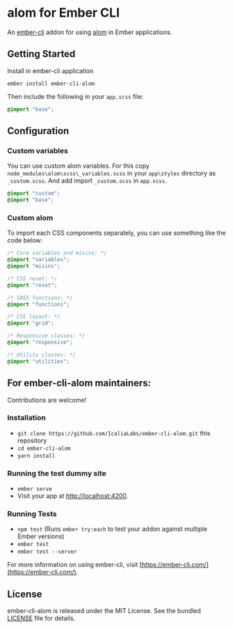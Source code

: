 # alom for Ember CLI

An [ember-cli](http://www.ember-cli.com) addon for using [alom](https://icalialabs.github.io/alom/) in Ember applications.

## Getting Started

Install in ember-cli application

```
ember install ember-cli-alom
```

Then include the following in your `app.scss` file:

```css
@import "base";
```

## Configuration

### Custom variables

You can use custom alom variables. For this copy `node_modules\alom\scss\_variables.scss` in your `app\styles` directory as `_custom.scss`. And add import `_custom.scss` in `app.scss`.

```css
@import "custom";
@import "base";
```

### Custom alom

To import each CSS components separately, you can use something like the code below:

```css
/* Core variables and mixins: */
@import "variables";
@import "mixins";

/* CSS reset: */
@import "reset";

/* SASS functions: */
@import "functions";

/* CSS layout: */
@import "grid";

/* Responsive classes: */
@import "responsive";

/* Utility classes: */
@import "utilities";
```

## For ember-cli-alom maintainers:

Contributions are welcome!

### Installation

* `git clone https://github.com/IcaliaLabs/ember-cli-alom.git` this repository
* `cd ember-cli-alom`
* `yarn install`

### Running the test dummy site

* `ember serve`
* Visit your app at [http://localhost:4200](http://localhost:4200).

### Running Tests

* `npm test` (Runs `ember try:each` to test your addon against multiple Ember versions)
* `ember test`
* `ember test --server`

For more information on using ember-cli, visit [https://ember-cli.com/](https://ember-cli.com/).

## License
ember-cli-alom is released under the MIT License. See the bundled [LICENSE](LICENSE.md) file for details.
